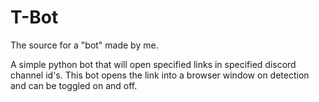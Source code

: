 # T-Bot
The source for a "bot" made by me.


A simple python bot that will open specified links in specified discord channel id's. This bot opens the link into a browser window on detection and can be toggled on and off.
